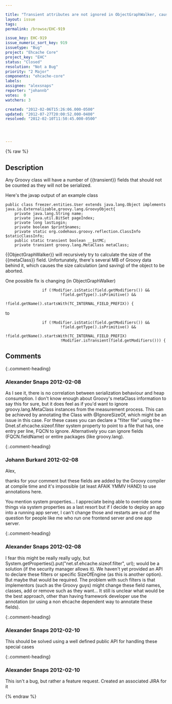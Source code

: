 ```yaml
---

title: "Transient attributes are not ignored in ObjectGraphWalker, causing Ehcache to not work with Groovy"
layout: issue
tags: 
permalink: /browse/EHC-919

issue_key: EHC-919
issue_numeric_sort_key: 919
issuetype: "Bug"
project: "Ehcache Core"
project_key: "EHC"
status: "Closed"
resolution: "Not a Bug"
priority: "2 Major"
components: "ehcache-core"
labels: 
assignee: "alexsnaps"
reporter: "johannb"
votes:  0
watchers: 3

created: "2012-02-06T15:26:06.000-0500"
updated: "2012-07-27T20:00:52.000-0400"
resolved: "2012-02-10T11:50:45.000-0500"




---
```


{% raw %}

## Description

<div markdown="1" class="description">

Any Groovy class will have a number of \{\{transient\}\} fields that should not be counted as they will not be serialized.

Here's the javap output of an example class


```
public class freezer.entities.User extends java.lang.Object implements java.io.Externalizable,groovy.lang.GroovyObject{
    private java.lang.String name;
    private java.util.BitSet pageIndex;
    private long lastLogin;
    private boolean $print$names;
    private static org.codehaus.groovy.reflection.ClassInfo $staticClassInfo;
    public static transient boolean __$stMC;
    private transient groovy.lang.MetaClass metaClass;
```


\{\{ObjectGraphWalker\}\} will recursively try to calculate the size of the \{\{metaClass\}\} field. Unfortunately, there's several MB of Groovy data behind it, which causes the size calculation (and saving) of the object to be aborted.

One possible fix is changing (in ObjectGraphWalker)


```
                if (!Modifier.isStatic(field.getModifiers()) &&
                        !field.getType().isPrimitive() &&
                        !field.getName().startsWith(TC_INTERNAL_FIELD_PREFIX)) {
```


to


```
                if (!Modifier.isStatic(field.getModifiers()) &&
                        !field.getType().isPrimitive() &&
                        !field.getName().startsWith(TC_INTERNAL_FIELD_PREFIX)
                        !Modifier.isTransient(field.getModifiers())) {
```


</div>

## Comments


{:.comment-heading}
### **Alexander Snaps** <span class="date">2012-02-08</span>

<div markdown="1" class="comment">

As I see it, there is no correlation between serialization behaviour and heap consumption. 
I don't know enough about Groovy's metaClass information to say this for sure, but it does feel as if you'd want to ignore groovy.lang.MetaClass instances from the measurement process. 
This can be achieved by annotating the Class with @IgnoreSizeOf, which might be an issue in this case. For these cases you can declare a "filter file" using the -Dnet.sf.ehcache.sizeof.filter system property to point to a file that has, one entry per line, FQCN to ignore.
Alternatively you can ignore fields (FQCN.fieldName) or entire packages (like groovy.lang).


</div>


{:.comment-heading}
### **Johann Burkard** <span class="date">2012-02-08</span>

<div markdown="1" class="comment">

Alex,

thanks for your comment but these fields are added by the Groovy compiler at compile time and it's impossible (at least AFAIK YMMV HAND) to use annotations here.

You mention system properties... I appreciate being able to override some things via system properties as a last resort but if I decide to deploy an app into a running app server, I can't change those and restarts are out of the question for people like me who run one frontend server and one app server.

</div>


{:.comment-heading}
### **Alexander Snaps** <span class="date">2012-02-08</span>

<div markdown="1" class="comment">

I fear this might be really really ugly, but System.getProperties().put("net.sf.ehcache.sizeof.filter", url); would be a solution (if the security manager allows it).
We haven't yet provided an API to declare these filters or specific SizeOfEngine (as this is another option). But maybe that would be required. 
The problem with such filters is that implementors (such as the Groovy guys) might change these field names, classes, add or remove such as they want... It still is unclear what would be the best approach, other than having framework developer use the annotation (or using a non ehcache dependent way to annotate these fields).  

</div>


{:.comment-heading}
### **Alexander Snaps** <span class="date">2012-02-10</span>

<div markdown="1" class="comment">

This should be solved using a well defined public API for handling these special cases

</div>


{:.comment-heading}
### **Alexander Snaps** <span class="date">2012-02-10</span>

<div markdown="1" class="comment">

This isn't a bug, but rather a feature request. Created an associated JIRA for it

</div>



{% endraw %}
